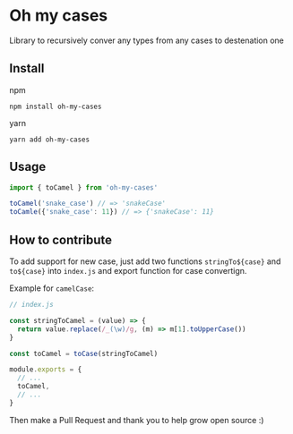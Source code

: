 # Oh my cases

Library to recursively conver any types from any cases to destenation one

## Install

npm

```shell
npm install oh-my-cases
```

yarn

```shell
yarn add oh-my-cases
```

## Usage

```js
import { toCamel } from 'oh-my-cases'

toCamel('snake_case') // => 'snakeCase'
toCamle({'snake_case': 11}) // => {'snakeCase': 11}
```

## How to contribute

To add support for new case, just add two functions `stringTo${case}` and `to${case}` into `index.js` and export function for case convertign.

Example for `camelCase`:

```js
// index.js

const stringToCamel = (value) => {
  return value.replace(/_(\w)/g, (m) => m[1].toUpperCase())
}

const toCamel = toCase(stringToCamel)

module.exports = {
  // ...
  toCamel,
  // ...
}
```

Then make a Pull Request and thank you to help grow open source :)


